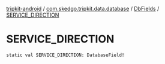 [tripkit-android](../../index.md) / [com.skedgo.tripkit.data.database](../index.md) / [DbFields](index.md) / [SERVICE_DIRECTION](./-s-e-r-v-i-c-e_-d-i-r-e-c-t-i-o-n.md)

# SERVICE_DIRECTION

`static val SERVICE_DIRECTION: DatabaseField!`